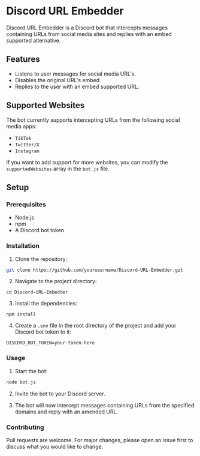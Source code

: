 # Discord URL Embedder

Discord URL Embedder is a Discord bot that intercepts messages containing URLs from social media sites and replies with an embed supported alternative.

## Features

- Listens to user messages for social media URL's.
- Disables the original URL's embed.
- Replies to the user with an embed supported URL.

## Supported Websites

The bot currently supports intercepting URLs from the following social media apps:

- `TikTok`
- `Twitter/X`
- `Instagram`

If you want to add support for more websites, you can modify the `supportedWebsites` array in the `bot.js` file.

## Setup

### Prerequisites

- Node.js
- npm
- A Discord bot token

### Installation

1. Clone the repository:

```bash
git clone https://github.com/yourusername/Discord-URL-Embedder.git
```

2. Navigate to the project directory:

```
cd Discord-URL-Embedder
```

3. Install the dependencies:

```
npm install
```

4. Create a `.env` file in the root directory of the project and add your Discord bot token to it:

```env
DISCORD_BOT_TOKEN=your-token-here
```

### Usage

1. Start the bot:

```bash
node bot.js
```

2. Invite the bot to your Discord server.

3. The bot will now intercept messages containing URLs from the specified domains and reply with an amended URL.

### Contributing
Pull requests are welcome. For major changes, please open an issue first to discuss what you would like to change.